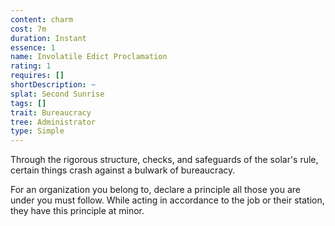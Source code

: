 ```yaml
---
content: charm
cost: 7m
duration: Instant
essence: 1
name: Involatile Edict Proclamation
rating: 1
requires: []
shortDescription: ~
splat: Second Sunrise
tags: []
trait: Bureaucracy
tree: Administrator
type: Simple
---
```


Through the rigorous structure, checks, and safeguards of the solar's rule, certain things crash against a bulwark of bureaucracy.

For an organization you belong to, declare a principle all those you are under you must follow. While acting in accordance to the job or their station, they have this principle at minor.
